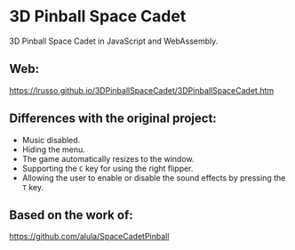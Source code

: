 # 3D Pinball Space Cadet

3D Pinball Space Cadet in JavaScript and WebAssembly.

## Web:

https://lrusso.github.io/3DPinballSpaceCadet/3DPinballSpaceCadet.htm

## Differences with the original project:

- Music disabled.
- Hiding the menu.
- The game automatically resizes to the window.
- Supporting the ```C``` key for using the right flipper.
- Allowing the user to enable or disable the sound effects by pressing the ```T``` key.

## Based on the work of:

https://github.com/alula/SpaceCadetPinball
